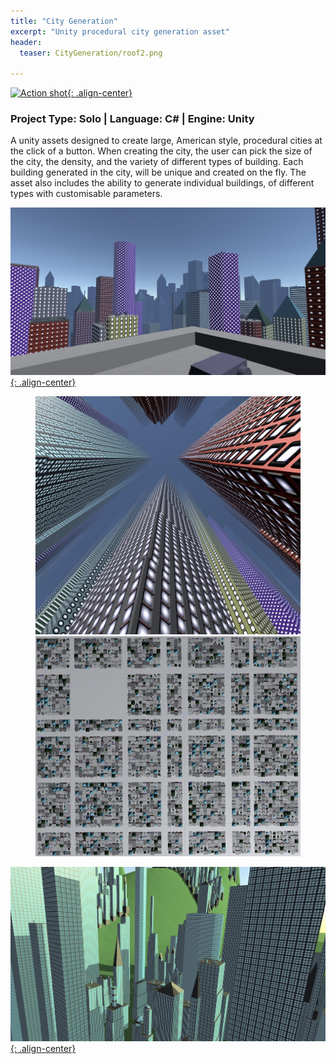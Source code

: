 ```yaml
---
title: "City Generation"
excerpt: "Unity procedural city generation asset"
header:
  teaser: CityGeneration/roof2.png

---
```


[![Action shot](/images/CityGeneration/roof2.png){: .align-center}](/images/CityGeneration/roof2.png)

### Project Type: Solo | Language: C# | Engine: Unity

A unity assets designed to create large, American style, procedural cities at the click of a button. When creating the city, the user can pick the size of the city, the density, and the variety of different types of building. Each building generated in the city, will be unique and created on the fly. The asset also includes the ability to generate individual buildings, of different types with customisable parameters.

[![Action shot](/images/CityGeneration/roof1.png){: .align-center}](/images/CityGeneration/roof1.png)

<figure class="half">
	<a href="/images/CityGeneration/fromBelow.png"><img src="/images/CityGeneration/fromBelow.png"></a>
	<a href="/images/CityGeneration/grid.png"><img src="/images/CityGeneration/grid.png"></a>
</figure>

[![Action shot](/images/CityGeneration/hill.png){: .align-center}](/images/CityGeneration/hill.png)
